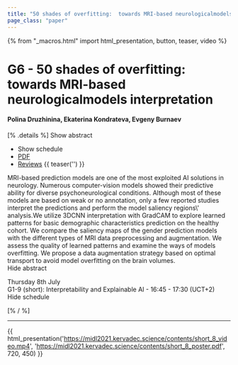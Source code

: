 ```yaml
---
title: "50 shades of overfitting:  towards MRI-based neurologicalmodels interpretation"
page_class: "paper"
---
```


{% from "_macros.html" import html_presentation, button, teaser, video %}

# G6 - 50 shades of overfitting:  towards MRI-based neurologicalmodels interpretation

#### Polina Druzhinina, Ekaterina Kondrateva, Evgeny Burnaev

[% .details %]
<a class="toggle_visibility" data-selector=".abstract" data-level="3">Show abstract</a>
- <a class="toggle_visibility" data-selector=".schedule" data-level="3">Show schedule</a>
- <a href="https://openreview.net/pdf?id=fnb58KJtYv">PDF</a>
- <a href="https://openreview.net/forum?id=fnb58KJtYv">Reviews</a>
{{ teaser('') }}

<p>
    <span class="abstract">
        MRI-based prediction models are one of the most exploited AI solutions in neurology. Numerous computer-vision models showed their predictive ability for diverse psychoneurological conditions. Although most of these models are based on weak or no annotation, only a few reported studies interpret the predictions and perform the model saliency regions\' analysis.We utilize 3DCNN interpretation with GradCAM to explore learned patterns for basic demographic characteristics prediction on the healthy cohort. We compare the saliency maps of the gender prediction models with the different types of MRI data preprocessing and augmentation. We assess the quality of learned patterns and examine the ways of models overfitting. We propose a data augmentation strategy based on optimal transport to avoid model overfitting on the brain volumes.
        <br>
        <span class="actions"><a class="toggle_visibility" data-level="2">Hide abstract</a></span>
    </span>
</p>

<p>
    <span class="schedule">
         Thursday 8th July<br>G1-9 (short): Interpretability and Explainable AI - 16:45 - 17:30 (UCT+2)
        <br>
        <span class="actions"><a class="toggle_visibility" data-level="2">Hide schedule</a></span>
    </span>
</p>

[% / %]


---

{{ html_presentation('https://midl2021.kervadec.science/contents/short_8_video.mp4', 'https://midl2021.kervadec.science/contents/short_8_poster.pdf', 720, 450) }}